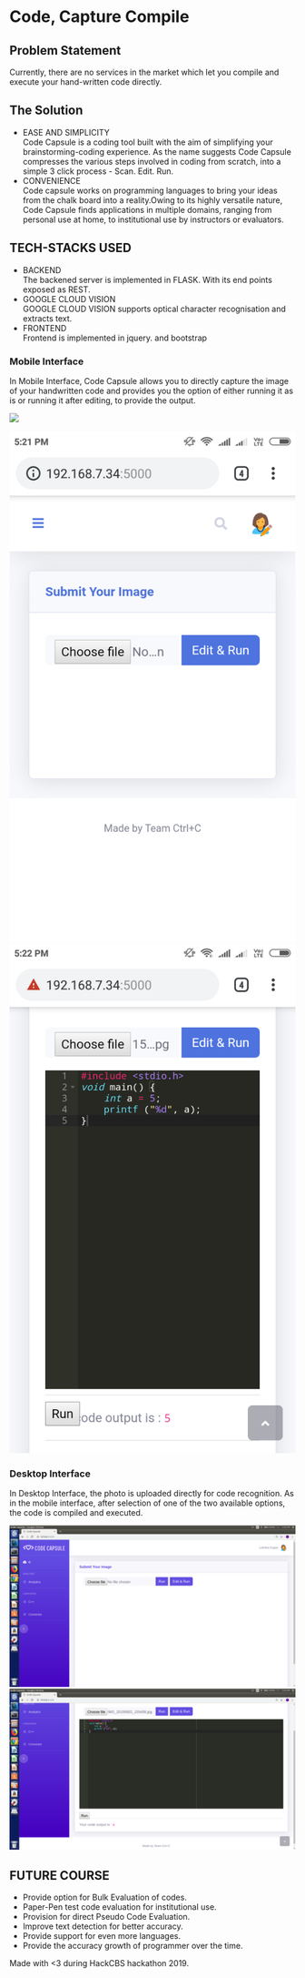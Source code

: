 # Code, Capture Compile

## Problem Statement
Currently, there are no services in the market which let you compile and execute your hand-written code directly.

## The Solution
* EASE AND SIMPLICITY  
Code Capsule is a coding tool built with the aim of simplifying your brainstorming-coding experience. As the name suggests Code Capsule compresses the various steps involved in coding from scratch, into a simple 3 click process - Scan. Edit. Run.
* CONVENIENCE  
Code capsule works on programming languages to bring your ideas from the chalk board into a reality.Owing to its highly versatile nature, Code Capsule finds applications in multiple domains, ranging from personal use at home, to institutional use by instructors or evaluators.

## TECH-STACKS USED
* BACKEND  
The backened server is implemented in FLASK. With its end points exposed as REST.
* GOOGLE CLOUD VISION  
GOOGLE CLOUD VISION supports optical character recognisation and extracts text.
* FRONTEND  
Frontend is implemented in jquery. and bootstrap

### Mobile Interface
In Mobile Interface, Code Capsule allows you to directly capture the image of your handwritten code and provides you the option of either running it as is or running it after editing, to provide the output.

![](mobile.gif)

![](./static/img/m.png)
![](./static/img/m1.png)

### Desktop Interface
In Desktop Interface, the photo is uploaded directly for code recognition. As in the mobile interface, after selection of one of the two available options, the code is compiled and executed.

![](./static/img/img1.png)
![](./static/img/img3.png)

## FUTURE COURSE
* Provide option for Bulk Evaluation of codes.
* Paper-Pen test code evaluation for institutional use.
* Provision for direct Pseudo Code Evaluation.
* Improve text detection for better accuracy.
* Provide support for even more languages.
* Provide the accuracy growth of programmer over the time.

Made with <3 during HackCBS hackathon 2019.
